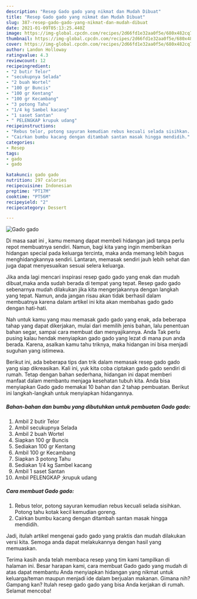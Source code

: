 ```yaml
---
description: "Resep Gado gado yang nikmat dan Mudah Dibuat"
title: "Resep Gado gado yang nikmat dan Mudah Dibuat"
slug: 387-resep-gado-gado-yang-nikmat-dan-mudah-dibuat
date: 2021-01-09T05:13:25.440Z
image: https://img-global.cpcdn.com/recipes/2d66fd1e32aa0f5e/680x482cq70/gado-gado-foto-resep-utama.jpg
thumbnail: https://img-global.cpcdn.com/recipes/2d66fd1e32aa0f5e/680x482cq70/gado-gado-foto-resep-utama.jpg
cover: https://img-global.cpcdn.com/recipes/2d66fd1e32aa0f5e/680x482cq70/gado-gado-foto-resep-utama.jpg
author: Landon Holloway
ratingvalue: 4.3
reviewcount: 12
recipeingredient:
- "2 butir Telor"
- "secukupnya Selada"
- "2 buah Wortel"
- "100 gr Buncis"
- "100 gr Kentang"
- "100 gr Kecambang"
- "3 potong Tahu"
- "1/4 kg Sambel kacang"
- "1 saset Santan"
- " PELENGKAP krupuk udang"
recipeinstructions:
- "Rebus telor, potong sayuran kemudian rebus kecuali selada sisihkan. Potong tahu kotak kecil kemudian goreng."
- "Cairkan bumbu kacang dengan ditambah santan masak hingga mendidih."
categories:
- Resep
tags:
- gado
- gado

katakunci: gado gado 
nutrition: 297 calories
recipecuisine: Indonesian
preptime: "PT17M"
cooktime: "PT56M"
recipeyield: "2"
recipecategory: Dessert

---
```



![Gado gado](https://img-global.cpcdn.com/recipes/2d66fd1e32aa0f5e/680x482cq70/gado-gado-foto-resep-utama.jpg)

Di masa  saat ini , kamu memang dapat membeli hidangan jadi tanpa perlu repot membuatnya sendiri. Namun, bagi kita yang ingin memberikan hidangan special pada keluarga tercinta, maka anda memang lebih bagus menghidangkannya sendiri. Lantaran, memasak sendiri jauh lebih sehat dan juga dapat menyesuaikan sesuai selera keluarga.

Jika anda lagi mencari inspirasi resep gado gado yang enak dan mudah dibuat,maka anda sudah berada di tempat yang tepat. Resep gado gado  sebenarnya mudah dilakukan jika kita mengerjakannya dengan langkah yang tepat. Namun, anda jangan risau akan tidak berhasil dalam membuatnya 
karena dalam artikel ini kita akan membahas gado gado dengan hati-hati.  



Nah untuk kamu yang mau memasak gado gado yang enak, ada beberapa tahap yang dapat dikerjakan, mulai dari memilih jenis bahan, lalu penentuan bahan segar, sampai cara membuat dan menyajikannya. Anda Tak perlu pusing kalau hendak menyiapkan gado gado yang lezat di mana pun anda berada. Karena, asalkan kamu  tahu triknya, maka hidangan ini bisa menjadi suguhan yang istimewa.

Berikut ini, ada beberapa tips dan trik dalam memasak resep gado gado yang siap dikreasikan. Kali ini, yuk kita coba ciptakan gado gado sendiri di rumah. Tetap dengan bahan sederhana, hidangan ini dapat memberi manfaat dalam membantu menjaga kesehatan tubuh kita. Anda bisa menyiapkan Gado gado memakai 10 bahan dan 2 tahap pembuatan. Berikut ini langkah-langkah untuk menyiapkan hidangannya.

<!--inarticleads1-->

##### Bahan-bahan dan bumbu yang dibutuhkan untuk pembuatan Gado gado:

1. Ambil 2 butir Telor
1. Ambil secukupnya Selada
1. Ambil 2 buah Wortel
1. Siapkan 100 gr Buncis
1. Sediakan 100 gr Kentang
1. Ambil 100 gr Kecambang
1. Siapkan 3 potong Tahu
1. Sediakan 1/4 kg Sambel kacang
1. Ambil 1 saset Santan
1. Ambil  PELENGKAP ;krupuk udang




<!--inarticleads2-->

##### Cara membuat Gado gado:

1. Rebus telor, potong sayuran kemudian rebus kecuali selada sisihkan. Potong tahu kotak kecil kemudian goreng.
1. Cairkan bumbu kacang dengan ditambah santan masak hingga mendidih.




Jadi, itulah artikel mengenai  gado gado  yang praktis dan mudah dilakukan versi kita. Semoga anda dapat melakukannya dengan hasil yang memuaskan. 

Terima kasih anda telah membaca resep yang tim kami tampilkan di halaman ini. Besar harapan kami, cara membuat  Gado gado yang mudah di atas dapat membantu Anda menyiapkan hidangan yang nikmat untuk keluarga/teman maupun menjadi ide dalam berjualan makanan. Gimana nih? Gampang kan? Itulah resep gado gado yang bisa Anda kerjakan di rumah. Selamat mencoba!

